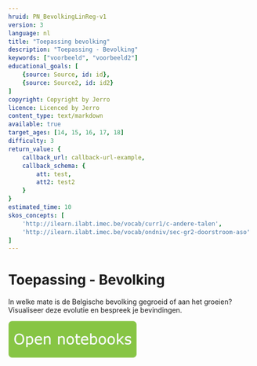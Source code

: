 ```yaml
---
hruid: PN_BevolkingLinReg-v1
version: 3
language: nl
title: "Toepassing bevolking"
description: "Toepassing - Bevolking"
keywords: ["voorbeeld", "voorbeeld2"]
educational_goals: [
    {source: Source, id: id}, 
    {source: Source2, id: id2}
]
copyright: Copyright by Jerro
licence: Licenced by Jerro
content_type: text/markdown
available: true
target_ages: [14, 15, 16, 17, 18]
difficulty: 3
return_value: {
    callback_url: callback-url-example,
    callback_schema: {
        att: test,
        att2: test2
    }
}
estimated_time: 10
skos_concepts: [
    'http://ilearn.ilabt.imec.be/vocab/curr1/c-andere-talen', 
    'http://ilearn.ilabt.imec.be/vocab/ondniv/sec-gr2-doorstroom-aso'
]
---
```


# Toepassing - Bevolking
In welke mate is de Belgische bevolking gegroeid of aan het groeien? Visualiseer deze evolutie en bespreek je bevindingen.

[![](embed/Knop.png "Knop")](https://kiks.ilabt.imec.be/jupyterhub/?id=0312 "Notebooks Bevolking")

